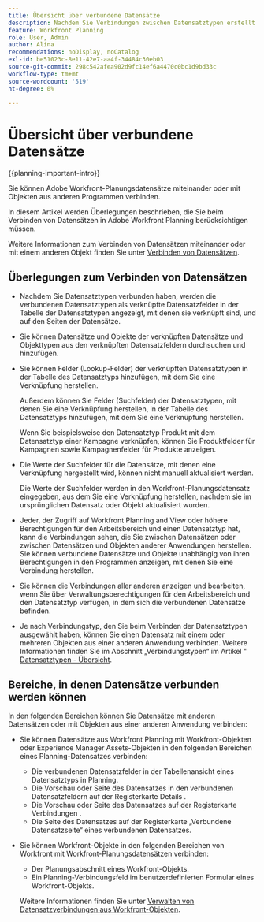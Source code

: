 ```yaml
---
title: Übersicht über verbundene Datensätze
description: Nachdem Sie Verbindungen zwischen Datensatztypen erstellt haben, können Sie einzelne Datensätze miteinander verbinden. In diesem Artikel werden Überlegungen beschrieben, die Sie beim Verbinden von Datensätzen in Adobe Workfront Planning berücksichtigen müssen.
feature: Workfront Planning
role: User, Admin
author: Alina
recommendations: noDisplay, noCatalog
exl-id: be51023c-8e11-42e7-aa4f-34484c30eb03
source-git-commit: 298c542afea902d9fc14ef6a4470c0bc1d9bd33c
workflow-type: tm+mt
source-wordcount: '519'
ht-degree: 0%

---
```


# Übersicht über verbundene Datensätze

<!--<span class="preview">The highlighted information on this page refers to functionality not yet generally available. It is available only in the Preview environment for all customers. After the monthly releases to Production, the same features are also available in the Production environment for customers who enabled fast releases. </span>   

<span class="preview">For information about fast releases, see [Enable or disable fast releases for your organization](/help/quicksilver/administration-and-setup/set-up-workfront/configure-system-defaults/enable-fast-release-process.md).</span>  -->

{{planning-important-intro}}

Sie können Adobe Workfront-Planungsdatensätze miteinander oder mit Objekten aus anderen Programmen verbinden.

In diesem Artikel werden Überlegungen beschrieben, die Sie beim Verbinden von Datensätzen in Adobe Workfront Planning berücksichtigen müssen.

Weitere Informationen zum Verbinden von Datensätzen miteinander oder mit einem anderen Objekt finden Sie unter [Verbinden von Datensätzen](/help/quicksilver/planning/records/connect-records.md).


## Überlegungen zum Verbinden von Datensätzen

* Nachdem Sie Datensatztypen verbunden haben, werden die verbundenen Datensatztypen als verknüpfte Datensatzfelder in der Tabelle der Datensatztypen angezeigt, mit denen sie verknüpft sind, und auf den Seiten der Datensätze.
* Sie können Datensätze und Objekte der verknüpften Datensätze und Objekttypen aus den verknüpften Datensatzfeldern durchsuchen und hinzufügen.
* Sie können Felder (Lookup-Felder) der verknüpften Datensatztypen in der Tabelle des Datensatztyps hinzufügen, mit dem Sie eine Verknüpfung herstellen.

  Außerdem können Sie Felder (Suchfelder) der Datensatztypen, mit denen Sie eine Verknüpfung herstellen, in der Tabelle des Datensatztyps hinzufügen, mit dem Sie eine Verknüpfung herstellen.

  Wenn Sie beispielsweise den Datensatztyp Produkt mit dem Datensatztyp einer Kampagne verknüpfen, können Sie Produktfelder für Kampagnen sowie Kampagnenfelder für Produkte anzeigen.
* Die Werte der Suchfelder für die Datensätze, mit denen eine Verknüpfung hergestellt wird, können nicht manuell aktualisiert werden.

  Die Werte der Suchfelder werden in den Workfront-Planungsdatensatz eingegeben, aus dem Sie eine Verknüpfung herstellen, nachdem sie im ursprünglichen Datensatz oder Objekt aktualisiert wurden.

* Jeder, der Zugriff auf Workfront Planning and View oder höhere Berechtigungen für den Arbeitsbereich und einen Datensatztyp hat, kann die Verbindungen sehen, die Sie zwischen Datensätzen oder zwischen Datensätzen und Objekten anderer Anwendungen herstellen. Sie können verbundene Datensätze und Objekte unabhängig von ihren Berechtigungen in den Programmen anzeigen, mit denen Sie eine Verbindung herstellen.
* Sie können die Verbindungen aller anderen anzeigen und bearbeiten, wenn Sie über Verwaltungsberechtigungen für den Arbeitsbereich und den Datensatztyp verfügen, in dem sich die verbundenen Datensätze befinden.
* Je nach Verbindungstyp, den Sie beim Verbinden der Datensatztypen ausgewählt haben, können Sie einen Datensatz mit einem oder mehreren Objekten aus einer anderen Anwendung verbinden. Weitere Informationen finden Sie im Abschnitt „Verbindungstypen“ im Artikel &quot;[ Datensatztypen - Übersicht](/help/quicksilver/planning/architecture/connect-record-types-overview.md).

## Bereiche, in denen Datensätze verbunden werden können

In den folgenden Bereichen können Sie Datensätze mit anderen Datensätzen oder mit Objekten aus einer anderen Anwendung verbinden:

* Sie können Datensätze aus Workfront Planning mit Workfront-Objekten oder Experience Manager Assets-Objekten in den folgenden Bereichen eines Planning-Datensatzes verbinden:

   * Die verbundenen Datensatzfelder in der Tabellenansicht eines Datensatztyps in Planning.
   * Die Vorschau oder Seite des Datensatzes in den verbundenen Datensatzfeldern auf der Registerkarte Details .
   * Die Vorschau oder Seite des Datensatzes auf der Registerkarte Verbindungen .
   * Die Seite des Datensatzes auf der Registerkarte „Verbundene Datensatzseite“ eines verbundenen Datensatzes.

* Sie können Workfront-Objekte in den folgenden Bereichen von Workfront mit Workfront-Planungsdatensätzen verbinden:

   * Der Planungsabschnitt eines Workfront-Objekts.
   * Ein Planning-Verbindungsfeld im benutzerdefinierten Formular eines Workfront-Objekts.

  Weitere Informationen finden Sie unter [Verwalten von Datensatzverbindungen aus Workfront-Objekten](/help/quicksilver/planning/records/manage-records-in-planning-section.md).
